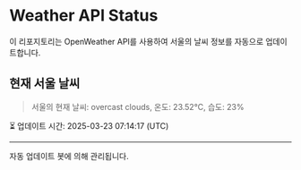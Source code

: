 
# Weather API Status

이 리포지토리는 OpenWeather API를 사용하여 서울의 날씨 정보를 자동으로 업데이트합니다.

## 현재 서울 날씨
> 서울의 현재 날씨: overcast clouds, 온도: 23.52°C, 습도: 23%

⏳ 업데이트 시간: 2025-03-23 07:14:17 (UTC)

---
자동 업데이트 봇에 의해 관리됩니다.
